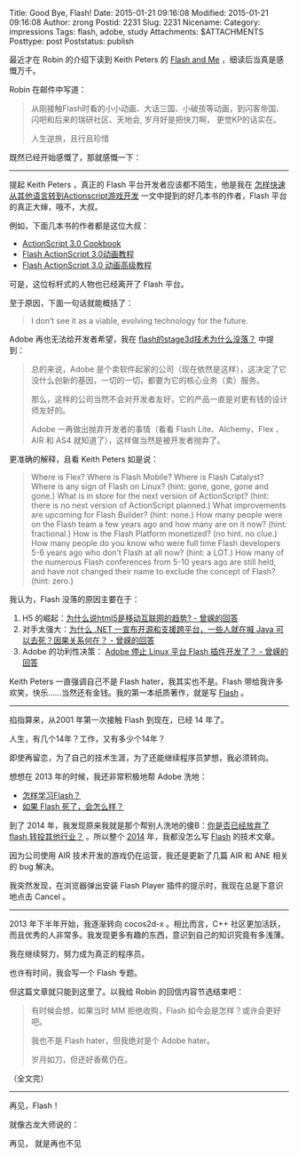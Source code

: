 Title: Good Bye, Flash!
Date: 2015-01-21 09:16:08
Modified: 2015-01-21 09:16:08
Author: zrong
Postid: 2231
Slug: 2231
Nicename: 
Category: impressions
Tags: flash, adobe, study
Attachments: $ATTACHMENTS
Posttype: post
Poststatus: publish


最近才在 Robin 的介绍下读到 Keith Peters 的 [Flash and Me][1] ，细读后当真是感慨万千。

Robin 在邮件中写道：

> 从刚接触Flash时看的小小动画、大话三国、小破孩等动画，到闪客帝国、闪吧和后来的瑞研社区、天地会, 岁月好是把快刀啊， 更觉KP的话实在。
>
> 人生逆旅，且行且珍惜

既然已经开始感慨了，那就感慨一下： <!--more-->

----

提起 Keith Peters ，真正的 Flash 平台开发者应该都不陌生，他是我在 [怎样快速从其他语言转到Actionscript游戏开发][2] 一文中提到的好几本书的作者，Flash 平台的真正大婶，哦不，大叔。

例如，下面几本书的作者都是这位大叔：

- [ActionScript 3.0 Cookbook][3]
- [Flash ActionScript 3.0动画教程][4]
- [Flash ActionScript 3.0 动画高级教程][5]

可是，这位标杆式的人物也已经离开了 Flash 平台。

至于原因，下面一句话就能概括了：

> I don’t see it as a viable, evolving technology for the future. 

Adobe 再也无法给开发者希望，我在 [flash的stage3d技术为什么没落？][6] 中提到：

> 总的来说，Adobe 是个卖软件起家的公司（现在依然是这样），这决定了它没什么创新的基因，一切的一切，都要为它的核心业务（卖）服务。
>
> 那么，这样的公司当然不会对开发者友好，它的产品一直是对更有钱的设计师友好的。
>
> Adobe 一再做出抛弃开发者的事情（看看 Flash Lite、Alchemy、Flex 、AIR 和 AS4 就知道了），这样做当然是被开发者抛弃了。

更准确的解释，且看 Keith Peters 如是说：

> Where is Flex? Where is Flash Mobile? Where is Flash Catalyst? Where is any sign of Flash on Linux? (hint: gone, gone, gone and gone.) What is in store for the next version of ActionScript? (hint: there is no next version of ActionScript planned.) What improvements are upcoming for Flash Builder? (hint: none.) How many people were on the Flash team a few years ago and how many are on it now? (hint: fractional.) How is the Flash Platform monetized? (no hint. no clue.) How many people do you know who were full time Flash developers 5-6 years ago who don’t Flash at all now? (hint: a LOT.) How many of the numerous Flash conferences from 5-10 years ago are still held, and have not changed their name to exclude the concept of Flash? (hint: zero.)

我认为，Flash 没落的原因主要在于：

1. H5 的崛起：[为什么说html5是移动互联网的趋势? - 曾嵘的回答][7]
2. 对手太强大：[为什么 .NET 一宣布开源和支援跨平台，一些人就在喊 Java 可以去死？因果关系何在？ - 曾嵘的回答][8]
3. Adobe 的功利性决策： [Adobe 停止 Linux 平台 Flash 插件开发了？ - 曾嵘的回答][9]

Keith Peters 一直强调自己不是 Flash hater，我其实也不是。Flash 带给我许多欢笑，快乐……当然还有金钱。我的第一本纸质著作，就是写 [Flash][13] 。

----

掐指算来，从2001 年第一次接触 Flash 到现在，已经 14 年了。

人生，有几个14年？工作，又有多少个14年？

即使再留恋，为了自己的技术生涯，为了还能继续程序员梦想，我必须转向。

想想在 2013 年的时候，我还非常积极地帮 Adobe 洗地：

- [怎样学习Flash？][12]
- [如果 Flash 死了，会怎么样？][13]

到了 2014 年，我发现原来我就是那个帮别人洗地的傻B：[你是否已经放弃了flash,转投其他行业？][14] 。所以整个 [2014][10] 年，我都没怎么写 [Flash][11] 的技术文章。

因为公司使用 AIR 技术开发的游戏仍在运营，我还是更新了几篇 AIR 和 ANE 相关的 bug 解决。

我突然发现，在浏览器弹出安装 Flash Player 插件的提示时，我现在总是下意识地点击 Cancel 。

----

2013 年下半年开始，我逐渐转向 cocos2d-x 。相比而言，C++ 社区更加活跃，而且优秀的人非常多。我发现更多有趣的东西，意识到自己的知识究竟有多浅薄。

我在继续努力，努力成为真正的程序员。

也许有时间，我会写一个 Flash 专题。

但这篇文章就只能到这里了。以我给 Robin 的回信内容节选结束吧：

> 有时候会想，如果当时 MM 拒绝收购，Flash 如今会是怎样？或许会更好吧。
>
> 我也不是 Flash hater，但我绝对是个 Adobe hater。
>
> 岁月如刀，但还好香蕉仍在。 

（全文完）

----

再见，Flash！

就像古龙大师说的：

再见， 就是再也不见

[1]: http://www.bit-101.com/blog/?p=3957
[2]: http://zengrong.net/post/1471.htm '怎样快速从其他语言转到Actionscript游戏开发'
[3]: http://book.douban.com/subject/1757299/ 'ActionScript 3.0 Cookbook'
[4]: http://book.douban.com/subject/3016575/ 'Flash ActionScript 3.0动画教程'
[5]: http://book.douban.com/subject/4175538/ 'Flash ActionScript 3.0 动画高级教程'
[6]: http://www.zhihu.com/question/27285839/answer/35997848
[7]: http://www.zhihu.com/question/26496669/answer/33019302
[8]: http://www.zhihu.com/question/26601888/answer/33426870
[9]: http://www.zhihu.com/question/20080547/answer/34511289
[10]: http://zengrong.net/post/date/2014
[11]: http://zengrong.net/post/tag/flash
[12]: http://zengrong.net/post/1909.htm
[13]: http://zengrong.net/post/1914.htm
[14]: http://zengrong.net/post/2025.htm
[15]: http://product.china-pub.com/18550
